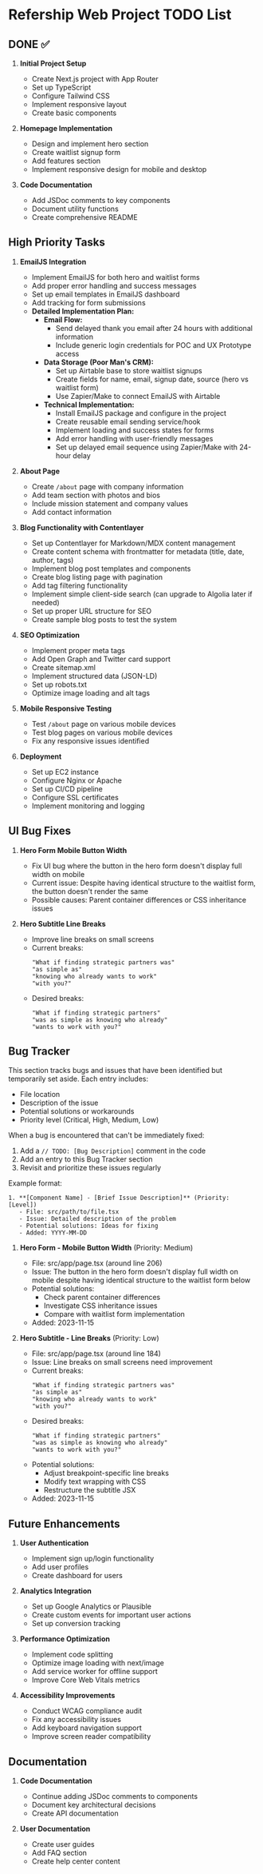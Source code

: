 # Refership Web Project TODO List

## DONE ✅

1. **Initial Project Setup**

   - Create Next.js project with App Router
   - Set up TypeScript
   - Configure Tailwind CSS
   - Implement responsive layout
   - Create basic components

2. **Homepage Implementation**

   - Design and implement hero section
   - Create waitlist signup form
   - Add features section
   - Implement responsive design for mobile and desktop

3. **Code Documentation**
   - Add JSDoc comments to key components
   - Document utility functions
   - Create comprehensive README

## High Priority Tasks

1. **EmailJS Integration**

   - Implement EmailJS for both hero and waitlist forms
   - Add proper error handling and success messages
   - Set up email templates in EmailJS dashboard
   - Add tracking for form submissions
   - **Detailed Implementation Plan:**
     - **Email Flow:**
       - Send delayed thank you email after 24 hours with additional information
       - Include generic login credentials for POC and UX Prototype access
     - **Data Storage (Poor Man's CRM):**
       - Set up Airtable base to store waitlist signups
       - Create fields for name, email, signup date, source (hero vs waitlist form)
       - Use Zapier/Make to connect EmailJS with Airtable
     - **Technical Implementation:**
       - Install EmailJS package and configure in the project
       - Create reusable email sending service/hook
       - Implement loading and success states for forms
       - Add error handling with user-friendly messages
       - Set up delayed email sequence using Zapier/Make with 24-hour delay

2. **About Page**

   - Create `/about` page with company information
   - Add team section with photos and bios
   - Include mission statement and company values
   - Add contact information

3. **Blog Functionality with Contentlayer**

   - Set up Contentlayer for Markdown/MDX content management
   - Create content schema with frontmatter for metadata (title, date, author, tags)
   - Implement blog post templates and components
   - Create blog listing page with pagination
   - Add tag filtering functionality
   - Implement simple client-side search (can upgrade to Algolia later if needed)
   - Set up proper URL structure for SEO
   - Create sample blog posts to test the system

4. **SEO Optimization**

   - Implement proper meta tags
   - Add Open Graph and Twitter card support
   - Create sitemap.xml
   - Implement structured data (JSON-LD)
   - Set up robots.txt
   - Optimize image loading and alt tags

5. **Mobile Responsive Testing**

   - Test `/about` page on various mobile devices
   - Test blog pages on various mobile devices
   - Fix any responsive issues identified

6. **Deployment**
   - Set up EC2 instance
   - Configure Nginx or Apache
   - Set up CI/CD pipeline
   - Configure SSL certificates
   - Implement monitoring and logging

## UI Bug Fixes

1. **Hero Form Mobile Button Width**

   - Fix UI bug where the button in the hero form doesn't display full width on mobile
   - Current issue: Despite having identical structure to the waitlist form, the button doesn't render the same
   - Possible causes: Parent container differences or CSS inheritance issues

2. **Hero Subtitle Line Breaks**
   - Improve line breaks on small screens
   - Current breaks:
     ```
     "What if finding strategic partners was"
     "as simple as"
     "knowing who already wants to work"
     "with you?"
     ```
   - Desired breaks:
     ```
     "What if finding strategic partners"
     "was as simple as knowing who already"
     "wants to work with you?"
     ```

## Bug Tracker

This section tracks bugs and issues that have been identified but temporarily set aside. Each entry includes:

- File location
- Description of the issue
- Potential solutions or workarounds
- Priority level (Critical, High, Medium, Low)

When a bug is encountered that can't be immediately fixed:

1. Add a `// TODO: [Bug Description]` comment in the code
2. Add an entry to this Bug Tracker section
3. Revisit and prioritize these issues regularly

Example format:

```
1. **[Component Name] - [Brief Issue Description]** (Priority: [Level])
   - File: src/path/to/file.tsx
   - Issue: Detailed description of the problem
   - Potential solutions: Ideas for fixing
   - Added: YYYY-MM-DD
```

1. **Hero Form - Mobile Button Width** (Priority: Medium)

   - File: src/app/page.tsx (around line 206)
   - Issue: The button in the hero form doesn't display full width on mobile despite having identical structure to the waitlist form below
   - Potential solutions:
     - Check parent container differences
     - Investigate CSS inheritance issues
     - Compare with waitlist form implementation
   - Added: 2023-11-15

2. **Hero Subtitle - Line Breaks** (Priority: Low)
   - File: src/app/page.tsx (around line 184)
   - Issue: Line breaks on small screens need improvement
   - Current breaks:
     ```
     "What if finding strategic partners was"
     "as simple as"
     "knowing who already wants to work"
     "with you?"
     ```
   - Desired breaks:
     ```
     "What if finding strategic partners"
     "was as simple as knowing who already"
     "wants to work with you?"
     ```
   - Potential solutions:
     - Adjust breakpoint-specific line breaks
     - Modify text wrapping with CSS
     - Restructure the subtitle JSX
   - Added: 2023-11-15

## Future Enhancements

1. **User Authentication**

   - Implement sign up/login functionality
   - Add user profiles
   - Create dashboard for users

2. **Analytics Integration**

   - Set up Google Analytics or Plausible
   - Create custom events for important user actions
   - Set up conversion tracking

3. **Performance Optimization**

   - Implement code splitting
   - Optimize image loading with next/image
   - Add service worker for offline support
   - Improve Core Web Vitals metrics

4. **Accessibility Improvements**
   - Conduct WCAG compliance audit
   - Fix any accessibility issues
   - Add keyboard navigation support
   - Improve screen reader compatibility

## Documentation

1. **Code Documentation**

   - Continue adding JSDoc comments to components
   - Document key architectural decisions
   - Create API documentation

2. **User Documentation**
   - Create user guides
   - Add FAQ section
   - Create help center content
